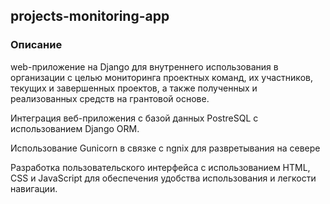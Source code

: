 ## projects-monitoring-app

### Описание
web-приложение на Django для внутреннего использования в организации
с целью мониторинга проектных команд, их участников, текущих и завершенных проектов, 
а также полученных и реализованных средств на грантовой основе.

Интеграция веб-приложения с базой данных PostreSQL с использованием Django ORM.

Использование Gunicorn в связке с ngnix для развретывания на севере

Разработка пользовательского интерфейса с использованием HTML, CSS и JavaScript для обеспечения удобства использования и легкости навигации.